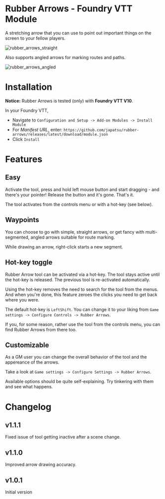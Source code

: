 # Rubber Arrows - Foundry VTT Module

A stretching arrow that you can use to point out important things on the screen to your fellow players.

![rubber_arrows_straight](https://user-images.githubusercontent.com/61741172/192741146-9256eafa-8982-4bb4-aa1b-e0da7e433124.gif)

Also supports angled arrows for marking routes and paths.

![rubber_arrows_angled](https://user-images.githubusercontent.com/61741172/192741020-376c7b59-3d76-42bc-be48-f08c36641954.gif)

# Installation

**Notice:** Rubber Arrows is tested (only) with **Foundry VTT V10**.

In your Foundry VTT,

- Navigate to `Configuration and Setup -> Add-on Modules -> Install Module`
- For *Manifest URL*, enter: `https://github.com/japatsu/rubber-arrows/releases/latest/download/module.json`
- Click `Install`

# Features

## Easy

Activate the tool, press and hold left mouse button and start dragging - and there's your pointer! Release the button and it's gone. That's it.

The tool activates from the controls menu or with a hot-key (see below).

## Waypoints

You can choose to go with simple, straight arrows, or get fancy with multi-segmented, angled arrows suitable for route marking.

While drawing an arrow, right-click starts a new segment. 

## Hot-key toggle

Rubber Arrow tool can be activated via a hot-key. The tool stays active until the hot-key is released. The previous tool is re-activated automatically. 

Using the hot-key removes the need to search for the tool from the menus. And when you're done, this feature zeroes the clicks you need to get back where you were.

The default hot-key is `LeftShift`. You can change it to your liking from `Game settings -> Configure Controls -> Rubber Arrows`.

If you, for some reason, rather use the tool from the controls menu, you can find Rubber Arrows from there too.

## Customizable

As a GM user you can change the overall behavior of the tool and the appereance of the arrows.

Take a look at `Game settings -> Configure Settings -> Rubber Arrows`. 

Available options should be quite self-explaining. Try tinkering with them and see what happens.

# Changelog

## v1.1.1

Fixed issue of tool getting inactive after a scene change.

## v1.1.0

Improved arrow drawing accuracy.

## v1.0.1

Initial version
